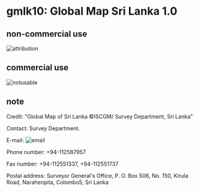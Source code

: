 # gmlk10: Global Map Sri Lanka 1.0
## non-commercial use
![attribution](https://globalmaps.github.io/globalmaps/attribution.png)
## commercial use
![notusable](https://globalmaps.github.io/globalmaps/notusable.png)

## note
Credit: "Global Map of Sri Lanka ©ISCGM/ Survey Department, Sri Lanka"

Contact: Survey Department.

E-mail: ![email](https://www.iscgm.org/gmd/images/email/sri_lanka.png)
 
Phone number: +94-112587957

Fax number: +94-112551337, +94-112551737

Postal address: Surveyor General's Office, P. O. Box 506, No. 150, Kirula Road, Narahenpita, Colombo5, Sri Lanka
